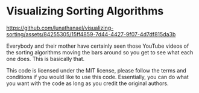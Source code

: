 # Visualizing Sorting Algorithms

https://github.com/lunathanael/visualizing-sorting/assets/84255305/15ff4859-7d44-4427-9f07-4d7df815da3b

Everybody and their mother have certainly seen those YouTube videos of the
sorting algorithms moving the bars around so you get to see what each one does.
This is basically that.

This code is licensed under the MIT license, please follow the terms and
conditions if you would like to use this code. Essentially, you can do what you
want with the code as long as you credit the original authors.
